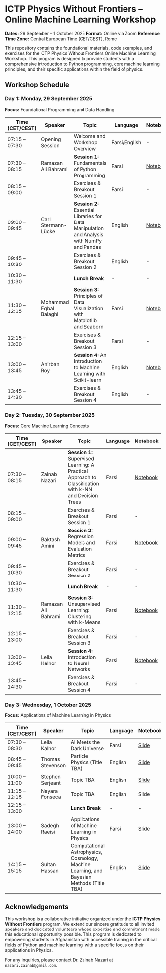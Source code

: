 # ICTP Physics Without Frontiers – Online Machine Learning Workshop

**Dates:** 29 September – 1 October 2025
**Format:** Online via Zoom
**Reference Time Zone:** Central European Time (CET/CEST), Rome

This repository contains the foundational materials, code examples, and exercises for the ICTP Physics Without Frontiers Online Machine Learning Workshop. This program is designed to provide students with a comprehensive introduction to Python programming, core machine learning principles, and their specific applications within the field of physics.

## Workshop Schedule

### **Day 1: Monday, 29 September 2025**

**Focus:** Foundational Programming and Data Handling

| Time (CET/CEST) | Speaker | Topic | Language | Notebook |
| ----- | ----- | ----- | ----- | ----- |
| 07:15 – 07:30 | Opening Session | Welcome and Workshop Overview | Farsi/English | - |
| 07:30 – 08:15 | Ramazan Ali Bahrami | **Session 1:** Fundamentals of Python Programming | Farsi | [Notebook](https://github.com/zainabnazari/PWF_workshop_python_notebook/blob/main/Day1/Day1-Session1.ipynb) |
| 08:15 – 09:00 | | Exercises & Breakout Session 1 | Farsi | - |
| 09:00 – 09:45 | Carl Stermann-Lücke | **Session 2:** Essential Libraries for Data Manipulation and Analysis with NumPy and Pandas | English | [Notebook](https://github.com/zainabnazari/PWF_workshop_python_notebook/blob/main/Day1/Day1-Session2.ipynb) |
| 09:45 – 10:30 | | Exercises & Breakout Session 2 | English | - |
| 10:30 – 11:30 | | **Lunch Break** | - | - |
| 11:30 – 12:15 | Mohammad Eqbal Balaghi | **Session 3:** Principles of Data Visualization with Matplotlib and Seaborn | Farsi | [Notebook](https://github.com/zainabnazari/PWF_workshop_python_notebook/blob/main/Day1/Day1-Session3.ipynb) |
| 12:15 – 13:00 | | Exercises & Breakout Session 3 | Farsi | - |
| 13:00 – 13:45 | Anirban Roy | **Session 4:** An Introduction to Machine Learning with Scikit-learn | English | [Notebook](https://github.com/zainabnazari/PWF_workshop_python_notebook/blob/main/Day1/Day1-Session4.ipynb) |
| 13:45 – 14:30 | | Exercises & Breakout Session 4 | English | - |

### **Day 2: Tuesday, 30 September 2025**

**Focus:** Core Machine Learning Concepts

| Time (CET/CEST) | Speaker | Topic | Language | Notebook |
| ----- | ----- | ----- | ----- | ----- |
| 07:30 – 08:15 | Zainab Nazari | **Session 1:** Supervised Learning: A Practical Approach to Classification with k-NN and Decision Trees | Farsi | [Notebook](https://github.com/zainabnazari/PWF_workshop_python_notebook/blob/main/Day2/Day2-Session1.ipynb) |
| 08:15 – 09:00 | | Exercises & Breakout Session 1 | Farsi | - |
| 09:00 – 09:45 | Baktash Amini | **Session 2:** Regression Models and Evaluation Metrics | Farsi | [Notebook](https://github.com/zainabnazari/PWF_workshop_python_notebook/blob/main/Day2/Day2-Session2.ipynb) |
| 09:45 – 10:30 | | Exercises & Breakout Session 2 | Farsi | - |
| 10:30 – 11:30 | | **Lunch Break** | - | - |
| 11:30 – 12:15 | Ramazan Ali Bahrami | **Session 3:** Unsupervised Learning: Clustering with k-Means | Farsi | [Notebook](https://github.com/zainabnazari/PWF_workshop_python_notebook/blob/main/Day2/Day2-Session3.ipynb) |
| 12:15 – 13:00 | | Exercises & Breakout Session 3 | Farsi | - |
| 13:00 – 13:45 | Leila Kalhor | **Session 4:** Introduction to Neural Networks | Farsi | [Notebook](https://github.com/zainabnazari/PWF_workshop_python_notebook/blob/main/Day2/Day2-Session4.ipynb) |
| 13:45 – 14:30 | | Exercises & Breakout Session 4 | Farsi | - |

### **Day 3: Wednesday, 1 October 2025**

**Focus:** Applications of Machine Learning in Physics

| Time (CET/CEST) | Speaker | Topic | Language | Notebook |
| ----- | ----- | ----- | ----- | ----- |
| 07:30 – 08:30 | Leila Kalhor | AI Meets the Dark Universe | Farsi | [Slide](URL) |
| 08:45 – 09:45 | Thomas Stevenson | Particle Physics (Title TBA) | English | [Slide](URL) |
| 10:00 – 11:00 | Stephen Serjeant | Topic TBA | English | [Slide](URL) |
| 11:15 – 12:15 | Nayara Fonseca | Topic TBA | English | [Slide](URL) |
| 12:15 – 13:00 | | **Lunch Break** | - | - |
| 13:00 – 14:00 | Sadegh Raeisi | Applications of Machine Learning in Physics | Farsi | [Slide](URL) |
| 14:15 – 15:15 | Sultan Hassan | Computational Astrophysics, Cosmology, Machine Learning, and Bayesian Methods (Title TBA) | English | [Slide](URL) |

## Acknowledgements

This workshop is a collaborative initiative organized under the **ICTP Physics Without Frontiers** program. We extend our sincere gratitude to all invited speakers and dedicated volunteers whose expertise and commitment made this educational opportunity possible. This program is dedicated to empowering students in Afghanistan with accessible training in the critical fields of Python and machine learning, with a specific focus on their applications in Physics.

For any inquiries, please contact Dr. Zainab Nazari at `nazari.zainab@gmail.com`.
